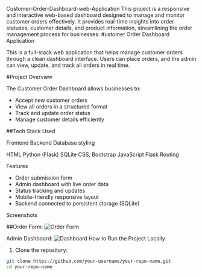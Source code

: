 Customer-Order-Dashboard-web-Application
This project is a responsive and interactive web-based dashboard designed to manage and monitor customer orders effectively. It provides real-time insights into order statuses, customer details, and product information, streamlining the order management process for businesses.
#ustomer Order Dashboard Application

This is a full-stack web application that helps manage customer orders through a clean dashboard interface. Users can place orders, and the admin can view, update, and track all orders in real time.

#Project Overview

The Customer Order Dashboard allows businesses to:
- Accept new customer orders
- View all orders in a structured format
- Track and update order status
- Manage customer details efficiently

##Tech Stack Used

 Frontend      Backend       Database        styling       

 HTML          Python (Flask)  SQLite        CSS, Bootstrap 
 JavaScript    Flask Routing                              

 Features

- Order submission form
-  Admin dashboard with live order data
-  Status tracking and updates
- Mobile-friendly responsive layout
-  Backend connected to persistent storage (SQLite)

 Screenshots

##Order Form:
![Order Form](screenshots/order_form.png)

 Admin Dashboard:
![Dashboard](screenshots/dashboard.png) How to Run the Project Locally

1. Clone the repository:

```bash
git clone https://github.com/your-username/your-repo-name.git
cd your-repo-name
